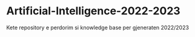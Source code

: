 # Artificial-Intelligence-2022-2023
Kete repository e perdorim si knowledge base per gjeneraten 2022/2023
